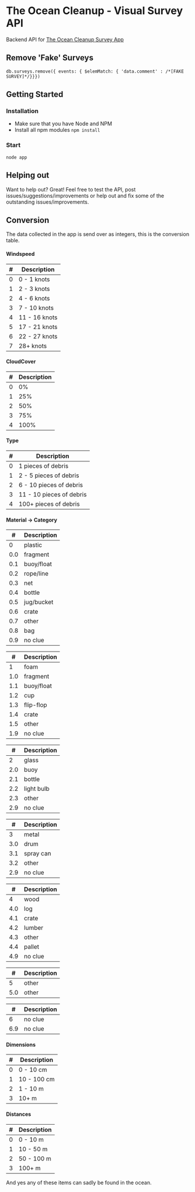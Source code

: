 # The Ocean Cleanup - Visual Survey API

Backend API for [The Ocean Cleanup Survey App](https://github.com/TheOceanCleanup/App)

## Remove 'Fake' Surveys

`db.surveys.remove({ events: { $elemMatch: { 'data.comment' : /*[FAKE SURVEY]*/}}})`

## Getting Started

### Installation

- Make sure that you have Node and NPM
- Install all npm modules `npm install`

### Start

`node app`

## Helping out

Want to help out? Great! Feel free to test the API, post issues/suggestions/improvements or help out and fix some of the outstanding issues/improvements.

## Conversion

The data collected in the app is send over as integers, this is the conversion table.

#### Windspeed
|# | Description      |
|--|------------------|
|0 |  0 - 1 knots     |
|1 |  2 - 3 knots     |
|2 |  4 - 6 knots     |
|3 |  7 - 10 knots    |
|4 |  11 - 16 knots   |
|5 |  17 - 21 knots   |
|6 |  22 - 27 knots   |
|7 |  28+ knots       |

#### CloudCover
|# | Description|
|--|------------|
|0 |  0%        |
|1 |  25%       |
|2 |  50%       |
|3 |  75%       |
|4 |  100%      |

#### Type
| #| Description                |
|--|----------------------------|
|0 |  1 pieces of debris        |
|1 |  2 - 5 pieces of debris    |
|2 |  6 - 10 pieces of debris   |
|3 |  11 - 10 pieces of debris  |
|4 |  100+ pieces of debris     |

#### Material -> Category
|#   | Description           |
|----|-----------------------|
|0   |  plastic              |
|0.0 |  fragment             |
|0.1 |  buoy/float           |
|0.2 |  rope/line            |
|0.3 |  net                  |
|0.4 |  bottle               |
|0.5 |  jug/bucket           |
|0.6 |  crate                |
|0.7 |  other                |
|0.8 |  bag                  |
|0.9 |  no clue              |

|#   | Description           |
|----|-----------------------|
|1   |  foam                 |
|1.0 |  fragment             |
|1.1 |  buoy/float           |
|1.2 |  cup                  |
|1.3 |  flip-flop            |
|1.4 |  crate                |
|1.5 |  other                |
|1.9 |  no clue              |

|#   | Description           |
|----|-----------------------|
|2   |  glass                |
|2.0 |  buoy                 |
|2.1 |  bottle               |
|2.2 |  light bulb           |
|2.3 |  other                |
|2.9 |  no clue              |

|#   | Description           |
|----|-----------------------|
|3   |  metal                |
|3.0 |  drum                 |
|3.1 |  spray can            |
|3.2 |  other                |
|2.9 |  no clue              |

|#   | Description           |
|----|-----------------------|
|4   |  wood                 |
|4.0 |  log                  |
|4.1 |  crate                |
|4.2 |  lumber               |
|4.3 |  other                |
|4.4 |  pallet               |
|4.9 |  no clue              |

|#   | Description           |
|----|-----------------------|
|5   |  other                |
|5.0 |  other                |

|#   | Description           |
|----|-----------------------|
|6   | no clue               |
|6.9 | no clue               |

#### Dimensions
|# | Description             |
|--|-------------------------|
|0 |  0 - 10 cm              |
|1 |  10 - 100 cm            |
|2 |  1 - 10 m               |
|3 |  10+ m                  |

#### Distances
|# | Description             |
|--|-------------------------|
|0 |  0 - 10 m               |
|1 |  10 - 50 m              |
|2 |  50 - 100 m             |
|3 |  100+ m                 |

And yes any of these items can sadly be found in the ocean.
